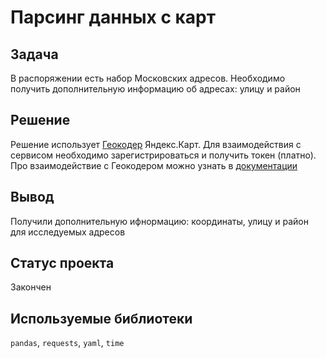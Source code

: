 # Парсинг данных с карт

## Задача

В распоряжении есть набор Московских адресов. Необходимо получить дополнительную информацию об адресах: улицу и район

## Решение

Решение использует <a href='https://tech.yandex.ru/maps/geocoder/?from=mapsapi' alt='Геокодер'>Геокодер</a> Яндекс.Карт.
Для взаимодействия с сервисом необходимо зарегистрироваться и получить токен (платно).
Про взаимодействие с Геокодером можно узнать в <a href='https://tech.yandex.ru/maps/doc/geocoder/desc/concepts/about-docpage/' alt='Документация Геокодер'>документации</a>

## Вывод

Получили дополнительную ифнормацию: координаты, улицу и район для исследуемых адресов

## Статус проекта

Закончен

## Используемые библиотеки

<code>pandas</code>, <code>requests</code>, <code>yaml</code>, <code>time</code>